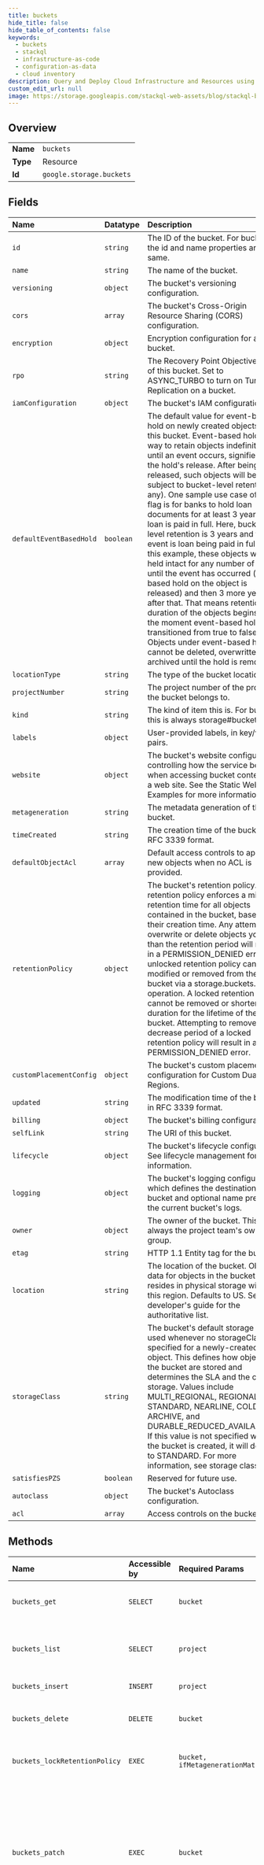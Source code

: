 ```yaml
---
title: buckets
hide_title: false
hide_table_of_contents: false
keywords:
  - buckets
  - stackql
  - infrastructure-as-code
  - configuration-as-data
  - cloud inventory
description: Query and Deploy Cloud Infrastructure and Resources using SQL
custom_edit_url: null
image: https://storage.googleapis.com/stackql-web-assets/blog/stackql-blog-post-featured-image.png
---
```

  
    

## Overview
<table><tbody>
<tr><td><b>Name</b></td><td><code>buckets</code></td></tr>
<tr><td><b>Type</b></td><td>Resource</td></tr>
<tr><td><b>Id</b></td><td><code>google.storage.buckets</code></td></tr>
</tbody></table>

## Fields
| Name | Datatype | Description |
|:-----|:---------|:------------|
| `id` | `string` | The ID of the bucket. For buckets, the id and name properties are the same. |
| `name` | `string` | The name of the bucket. |
| `versioning` | `object` | The bucket's versioning configuration. |
| `cors` | `array` | The bucket's Cross-Origin Resource Sharing (CORS) configuration. |
| `encryption` | `object` | Encryption configuration for a bucket. |
| `rpo` | `string` | The Recovery Point Objective (RPO) of this bucket. Set to ASYNC_TURBO to turn on Turbo Replication on a bucket. |
| `iamConfiguration` | `object` | The bucket's IAM configuration. |
| `defaultEventBasedHold` | `boolean` | The default value for event-based hold on newly created objects in this bucket. Event-based hold is a way to retain objects indefinitely until an event occurs, signified by the hold's release. After being released, such objects will be subject to bucket-level retention (if any). One sample use case of this flag is for banks to hold loan documents for at least 3 years after loan is paid in full. Here, bucket-level retention is 3 years and the event is loan being paid in full. In this example, these objects will be held intact for any number of years until the event has occurred (event-based hold on the object is released) and then 3 more years after that. That means retention duration of the objects begins from the moment event-based hold transitioned from true to false. Objects under event-based hold cannot be deleted, overwritten or archived until the hold is removed. |
| `locationType` | `string` | The type of the bucket location. |
| `projectNumber` | `string` | The project number of the project the bucket belongs to. |
| `kind` | `string` | The kind of item this is. For buckets, this is always storage#bucket. |
| `labels` | `object` | User-provided labels, in key/value pairs. |
| `website` | `object` | The bucket's website configuration, controlling how the service behaves when accessing bucket contents as a web site. See the Static Website Examples for more information. |
| `metageneration` | `string` | The metadata generation of this bucket. |
| `timeCreated` | `string` | The creation time of the bucket in RFC 3339 format. |
| `defaultObjectAcl` | `array` | Default access controls to apply to new objects when no ACL is provided. |
| `retentionPolicy` | `object` | The bucket's retention policy. The retention policy enforces a minimum retention time for all objects contained in the bucket, based on their creation time. Any attempt to overwrite or delete objects younger than the retention period will result in a PERMISSION_DENIED error. An unlocked retention policy can be modified or removed from the bucket via a storage.buckets.update operation. A locked retention policy cannot be removed or shortened in duration for the lifetime of the bucket. Attempting to remove or decrease period of a locked retention policy will result in a PERMISSION_DENIED error. |
| `customPlacementConfig` | `object` | The bucket's custom placement configuration for Custom Dual Regions. |
| `updated` | `string` | The modification time of the bucket in RFC 3339 format. |
| `billing` | `object` | The bucket's billing configuration. |
| `selfLink` | `string` | The URI of this bucket. |
| `lifecycle` | `object` | The bucket's lifecycle configuration. See lifecycle management for more information. |
| `logging` | `object` | The bucket's logging configuration, which defines the destination bucket and optional name prefix for the current bucket's logs. |
| `owner` | `object` | The owner of the bucket. This is always the project team's owner group. |
| `etag` | `string` | HTTP 1.1 Entity tag for the bucket. |
| `location` | `string` | The location of the bucket. Object data for objects in the bucket resides in physical storage within this region. Defaults to US. See the developer's guide for the authoritative list. |
| `storageClass` | `string` | The bucket's default storage class, used whenever no storageClass is specified for a newly-created object. This defines how objects in the bucket are stored and determines the SLA and the cost of storage. Values include MULTI_REGIONAL, REGIONAL, STANDARD, NEARLINE, COLDLINE, ARCHIVE, and DURABLE_REDUCED_AVAILABILITY. If this value is not specified when the bucket is created, it will default to STANDARD. For more information, see storage classes. |
| `satisfiesPZS` | `boolean` | Reserved for future use. |
| `autoclass` | `object` | The bucket's Autoclass configuration. |
| `acl` | `array` | Access controls on the bucket. |
## Methods
| Name | Accessible by | Required Params | Description |
|:-----|:--------------|:----------------|:------------|
| `buckets_get` | `SELECT` | `bucket` | Returns metadata for the specified bucket. |
| `buckets_list` | `SELECT` | `project` | Retrieves a list of buckets for a given project. |
| `buckets_insert` | `INSERT` | `project` | Creates a new bucket. |
| `buckets_delete` | `DELETE` | `bucket` | Permanently deletes an empty bucket. |
| `buckets_lockRetentionPolicy` | `EXEC` | `bucket, ifMetagenerationMatch` | Locks retention policy on a bucket. |
| `buckets_patch` | `EXEC` | `bucket` | Patches a bucket. Changes to the bucket will be readable immediately after writing, but configuration changes may take time to propagate. |
| `buckets_update` | `EXEC` | `bucket` | Updates a bucket. Changes to the bucket will be readable immediately after writing, but configuration changes may take time to propagate. |

